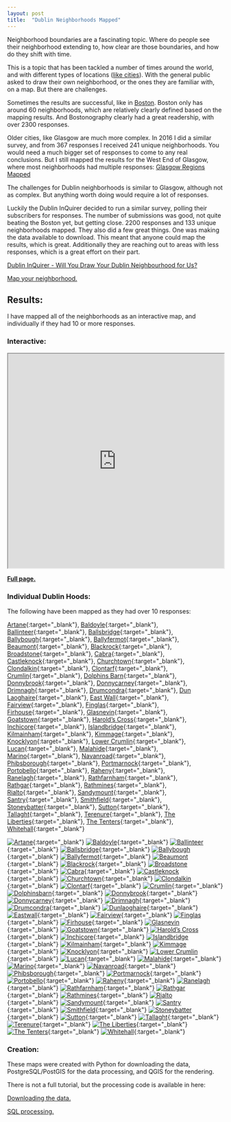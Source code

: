 ```yaml
---
layout: post
title:  "Dublin Neighborhoods Mapped"
---
```

Neighborhood boundaries are a fascinating topic. Where do people see their neighborhood extending to, how clear are those boundaries, and how do they shift with time.

This is a topic that has been tackled a number of times around the world, and with different types of locations ([like cities](https://gisforthought.com/crowdsourced-city-extents/)). With the general public asked to draw their own neighborhood, or the ones they are familiar with, on a map. But there are challenges.

Sometimes the results are successful, like in [Boston](https://bostonography.com/2017/official-unofficial-neighborhoods-2017/). Boston only has around 60 neighborhoods, which are relatively clearly defined based on the mapping results. And Bostonography clearly had a great readership, with over 2300 responses.

Older cities, like Glasgow are much more complex. In 2016 I did a similar survey, and from 367 responses I received 241 unique neighborhoods. You would need a much bigger set of responses to come to any real conclusions. But I still mapped the results for the West End of Glasgow, where most neighborhoods had multiple responses: [Glasgow Regions Mapped](https://gisforthought.com/glasgow-regions-mapped-progress-update-1/)

The challenges for Dublin neighborhoods is similar to Glasgow, although not as complex. But anything worth doing would require a lot of responses.

Luckily the Dublin InQuirer decided to run a similar survey, polling their subscribers for responses. The number of submissions was good, not quite beating the Boston yet, but getting close. 2200 responses and 133 unique neighborhoods mapped. They also did a few great things. One was making the data available to download. This meant that anyone could map the results, which is great. Additionally they are reaching out to areas with less responses, which is a great effort on their part.

[Dublin InQuirer - Will You Draw Your Dublin Neighbourhood for Us?](https://www.dublininquirer.com/2021/11/03/will-you-draw-your-dublin-neighbourhood-for-us)

[Map your neighborhood.](https://neighbourhoods.dublininquirer.com/)

## Results:

I have mapped all of the neighborhoods as an interactive map, and individually if they had 10 or more responses.

### Interactive:

<iframe src="https://maps.gisforthought.com/dublin_hoods/" width="100%" height="500"></iframe>

[**Full page.**](https://maps.gisforthought.com/dublin_hoods/)

### Individual Dublin Hoods:

The following have been mapped as they had over 10 responses:

[Artane](/assets/dub-atlas-new/dub_hood_artane.png){:target="_blank"}, 
[Baldoyle](/assets/dub-atlas-new/dub_hood_baldoyle.png){:target="_blank"}, 
[Ballinteer](/assets/dub-atlas-new/dub_hood_ballinteer.png){:target="_blank"}, 
[Ballsbridge](/assets/dub-atlas-new/dub_hood_ballsbridge.png){:target="_blank"}, 
[Ballybough](/assets/dub-atlas-new/dub_hood_ballybough.png){:target="_blank"}, 
[Ballyfermot](/assets/dub-atlas-new/dub_hood_ballyfermot.png){:target="_blank"}, 
[Beaumont](/assets/dub-atlas-new/dub_hood_beaumont.png){:target="_blank"}, 
[Blackrock](/assets/dub-atlas-new/dub_hood_blackrock.png){:target="_blank"}, 
[Broadstone](/assets/dub-atlas-new/dub_hood_broadstone.png){:target="_blank"}, 
[Cabra](/assets/dub-atlas-new/dub_hood_cabra.png){:target="_blank"}, 
[Castleknock](/assets/dub-atlas-new/dub_hood_castleknock.png){:target="_blank"}, 
[Churchtown](/assets/dub-atlas-new/dub_hood_churchtown.png){:target="_blank"}, 
[Clondalkin](/assets/dub-atlas-new/dub_hood_clondalkin.png){:target="_blank"}, 
[Clontarf](/assets/dub-atlas-new/dub_hood_clontarf.png){:target="_blank"}, 
[Crumlin](/assets/dub-atlas-new/dub_hood_crumlin.png){:target="_blank"}, 
[Dolphins Barn](/assets/dub-atlas-new/dub_hood_dolphinsbarn.png){:target="_blank"}, 
[Donnybrook](/assets/dub-atlas-new/dub_hood_donnybrook.png){:target="_blank"}, 
[Donnycarney](/assets/dub-atlas-new/dub_hood_donnycarney.png){:target="_blank"}, 
[Drimnagh](/assets/dub-atlas-new/dub_hood_drimnagh.png){:target="_blank"}, 
[Drumcondra](/assets/dub-atlas-new/dub_hood_drumcondra.png){:target="_blank"}, 
[Dun Laoghaire](/assets/dub-atlas-new/dub_hood_dunlaoghaire.png){:target="_blank"}, 
[East Wall](/assets/dub-atlas-new/dub_hood_eastwall.png){:target="_blank"}, 
[Fairview](/assets/dub-atlas-new/dub_hood_fairview.png){:target="_blank"}, 
[Finglas](/assets/dub-atlas-new/dub_hood_finglas.png){:target="_blank"}, 
[Firhouse](/assets/dub-atlas-new/dub_hood_firhouse.png){:target="_blank"}, 
[Glasnevin](/assets/dub-atlas-new/dub_hood_glasnevin.png){:target="_blank"}, 
[Goatstown](/assets/dub-atlas-new/dub_hood_goatstown.png){:target="_blank"}, 
[Harold’s Cross](/assets/dub-atlas-new/dub_hood_haroldscross.png){:target="_blank"}, 
[Inchicore](/assets/dub-atlas-new/dub_hood_inchicore.png){:target="_blank"}, 
[Islandbridge](/assets/dub-atlas-new/dub_hood_islandbridge.png){:target="_blank"}, 
[Kilmainham](/assets/dub-atlas-new/dub_hood_kilmainham.png){:target="_blank"}, 
[Kimmage](/assets/dub-atlas-new/dub_hood_kimmage.png){:target="_blank"}, 
[Knocklyon](/assets/dub-atlas-new/dub_hood_knocklyon.png){:target="_blank"}, 
[Lower Crumlin](/assets/dub-atlas-new/dub_hood_lowercrumlin.png){:target="_blank"}, 
[Lucan](/assets/dub-atlas-new/dub_hood_lucan.png){:target="_blank"}, 
[Malahide](/assets/dub-atlas-new/dub_hood_malahide.png){:target="_blank"}, 
[Marino](/assets/dub-atlas-new/dub_hood_marino.png){:target="_blank"}, 
[Navanroad](/assets/dub-atlas-new/dub_hood_navanroad.png){:target="_blank"}, 
[Phibsborough](/assets/dub-atlas-new/dub_hood_phibsborough.png){:target="_blank"}, 
[Portmarnock](/assets/dub-atlas-new/dub_hood_portmarnock.png){:target="_blank"}, 
[Portobello](/assets/dub-atlas-new/dub_hood_portobello.png){:target="_blank"}, 
[Raheny](/assets/dub-atlas-new/dub_hood_raheny.png){:target="_blank"}, 
[Ranelagh](/assets/dub-atlas-new/dub_hood_ranelagh.png){:target="_blank"}, 
[Rathfarnham](/assets/dub-atlas-new/dub_hood_rathfarnham.png){:target="_blank"}, 
[Rathgar](/assets/dub-atlas-new/dub_hood_rathgar.png){:target="_blank"}, 
[Rathmines](/assets/dub-atlas-new/dub_hood_rathmines.png){:target="_blank"}, 
[Rialto](/assets/dub-atlas-new/dub_hood_rialto.png){:target="_blank"}, 
[Sandymount](/assets/dub-atlas-new/dub_hood_sandymount.png){:target="_blank"}, 
[Santry](/assets/dub-atlas-new/dub_hood_santry.png){:target="_blank"}, 
[Smithfield](/assets/dub-atlas-new/dub_hood_smithfield.png){:target="_blank"}, 
[Stoneybatter](/assets/dub-atlas-new/dub_hood_stoneybatter.png){:target="_blank"}, 
[Sutton](/assets/dub-atlas-new/dub_hood_sutton.png){:target="_blank"}, 
[Tallaght](/assets/dub-atlas-new/dub_hood_tallaght.png){:target="_blank"}, 
[Terenure](/assets/dub-atlas-new/dub_hood_terenure.png){:target="_blank"}, 
[The Liberties](/assets/dub-atlas-new/dub_hood_theliberties.png){:target="_blank"}, 
[The Tenters](/assets/dub-atlas-new/dub_hood_thetenters.png){:target="_blank"}, 
[Whitehall](/assets/dub-atlas-new/dub_hood_whitehall.png){:target="_blank"}

[![Artane](/assets/dub-atlas-new/thumbs/dub_hood_artane.jpg)](/assets/dub-atlas-new/dub_hood_artane.png){:target="_blank"}
[![Baldoyle](/assets/dub-atlas-new/thumbs/dub_hood_baldoyle.jpg)](/assets/dub-atlas-new/dub_hood_baldoyle.png){:target="_blank"}
[![Ballinteer](/assets/dub-atlas-new/thumbs/dub_hood_ballinteer.jpg)](/assets/dub-atlas-new/dub_hood_ballinteer.png){:target="_blank"}
[![Ballsbridge](/assets/dub-atlas-new/thumbs/dub_hood_ballsbridge.jpg)](/assets/dub-atlas-new/dub_hood_ballsbridge.png){:target="_blank"}
[![Ballybough](/assets/dub-atlas-new/thumbs/dub_hood_ballybough.jpg)](/assets/dub-atlas-new/dub_hood_ballybough.png){:target="_blank"}
[![Ballyfermot](/assets/dub-atlas-new/thumbs/dub_hood_ballyfermot.jpg)](/assets/dub-atlas-new/dub_hood_ballyfermot.png){:target="_blank"}
[![Beaumont](/assets/dub-atlas-new/thumbs/dub_hood_beaumont.jpg)](/assets/dub-atlas-new/dub_hood_beaumont.png){:target="_blank"}
[![Blackrock](/assets/dub-atlas-new/thumbs/dub_hood_blackrock.jpg)](/assets/dub-atlas-new/dub_hood_blackrock.png){:target="_blank"}
[![Broadstone](/assets/dub-atlas-new/thumbs/dub_hood_broadstone.jpg)](/assets/dub-atlas-new/dub_hood_broadstone.png){:target="_blank"}
[![Cabra](/assets/dub-atlas-new/thumbs/dub_hood_cabra.jpg)](/assets/dub-atlas-new/dub_hood_cabra.png){:target="_blank"}
[![Castleknock](/assets/dub-atlas-new/thumbs/dub_hood_castleknock.jpg)](/assets/dub-atlas-new/dub_hood_castleknock.png){:target="_blank"}
[![Churchtown](/assets/dub-atlas-new/thumbs/dub_hood_churchtown.jpg)](/assets/dub-atlas-new/dub_hood_churchtown.png){:target="_blank"}
[![Clondalkin](/assets/dub-atlas-new/thumbs/dub_hood_clondalkin.jpg)](/assets/dub-atlas-new/dub_hood_clondalkin.png){:target="_blank"}
[![Clontarf](/assets/dub-atlas-new/thumbs/dub_hood_clontarf.jpg)](/assets/dub-atlas-new/dub_hood_clontarf.png){:target="_blank"}
[![Crumlin](/assets/dub-atlas-new/thumbs/dub_hood_crumlin.jpg)](/assets/dub-atlas-new/dub_hood_crumlin.png){:target="_blank"}
[![Dolphinsbarn](/assets/dub-atlas-new/thumbs/dub_hood_dolphinsbarn.jpg)](/assets/dub-atlas-new/dub_hood_dolphinsbarn.png){:target="_blank"}
[![Donnybrook](/assets/dub-atlas-new/thumbs/dub_hood_donnybrook.jpg)](/assets/dub-atlas-new/dub_hood_donnybrook.png){:target="_blank"}
[![Donnycarney](/assets/dub-atlas-new/thumbs/dub_hood_donnycarney.jpg)](/assets/dub-atlas-new/dub_hood_donnycarney.png){:target="_blank"}
[![Drimnagh](/assets/dub-atlas-new/thumbs/dub_hood_drimnagh.jpg)](/assets/dub-atlas-new/dub_hood_drimnagh.png){:target="_blank"}
[![Drumcondra](/assets/dub-atlas-new/thumbs/dub_hood_drumcondra.jpg)](/assets/dub-atlas-new/dub_hood_drumcondra.png){:target="_blank"}
[![Dunlaoghaire](/assets/dub-atlas-new/thumbs/dub_hood_dunlaoghaire.jpg)](/assets/dub-atlas-new/dub_hood_dunlaoghaire.png){:target="_blank"}
[![Eastwall](/assets/dub-atlas-new/thumbs/dub_hood_eastwall.jpg)](/assets/dub-atlas-new/dub_hood_eastwall.png){:target="_blank"}
[![Fairview](/assets/dub-atlas-new/thumbs/dub_hood_fairview.jpg)](/assets/dub-atlas-new/dub_hood_fairview.png){:target="_blank"}
[![Finglas](/assets/dub-atlas-new/thumbs/dub_hood_finglas.jpg)](/assets/dub-atlas-new/dub_hood_finglas.png){:target="_blank"}
[![Firhouse](/assets/dub-atlas-new/thumbs/dub_hood_firhouse.jpg)](/assets/dub-atlas-new/dub_hood_firhouse.png){:target="_blank"}
[![Glasnevin](/assets/dub-atlas-new/thumbs/dub_hood_glasnevin.jpg)](/assets/dub-atlas-new/dub_hood_glasnevin.png){:target="_blank"}
[![Goatstown](/assets/dub-atlas-new/thumbs/dub_hood_goatstown.jpg)](/assets/dub-atlas-new/dub_hood_goatstown.png){:target="_blank"}
[![Harold’s Cross](/assets/dub-atlas-new/thumbs/dub_hood_haroldscross.jpg)](/assets/dub-atlas-new/dub_hood_haroldscross.png){:target="_blank"}
[![Inchicore](/assets/dub-atlas-new/thumbs/dub_hood_inchicore.jpg)](/assets/dub-atlas-new/dub_hood_inchicore.png){:target="_blank"}
[![Islandbridge](/assets/dub-atlas-new/thumbs/dub_hood_islandbridge.jpg)](/assets/dub-atlas-new/dub_hood_islandbridge.png){:target="_blank"}
[![Kilmainham](/assets/dub-atlas-new/thumbs/dub_hood_kilmainham.jpg)](/assets/dub-atlas-new/dub_hood_kilmainham.png){:target="_blank"}
[![Kimmage](/assets/dub-atlas-new/thumbs/dub_hood_kimmage.jpg)](/assets/dub-atlas-new/dub_hood_kimmage.png){:target="_blank"}
[![Knocklyon](/assets/dub-atlas-new/thumbs/dub_hood_knocklyon.jpg)](/assets/dub-atlas-new/dub_hood_knocklyon.png){:target="_blank"}
[![Lower Crumlin](/assets/dub-atlas-new/thumbs/dub_hood_lowercrumlin.jpg)](/assets/dub-atlas-new/dub_hood_lowercrumlin.png){:target="_blank"}
[![Lucan](/assets/dub-atlas-new/thumbs/dub_hood_lucan.jpg)](/assets/dub-atlas-new/dub_hood_lucan.png){:target="_blank"}
[![Malahide](/assets/dub-atlas-new/thumbs/dub_hood_malahide.jpg)](/assets/dub-atlas-new/dub_hood_malahide.png){:target="_blank"}
[![Marino](/assets/dub-atlas-new/thumbs/dub_hood_marino.jpg)](/assets/dub-atlas-new/dub_hood_marino.png){:target="_blank"}
[![Navanroad](/assets/dub-atlas-new/thumbs/dub_hood_navanroad.jpg)](/assets/dub-atlas-new/dub_hood_navanroad.png){:target="_blank"}
[![Phibsborough](/assets/dub-atlas-new/thumbs/dub_hood_phibsborough.jpg)](/assets/dub-atlas-new/dub_hood_phibsborough.png){:target="_blank"}
[![Portmarnock](/assets/dub-atlas-new/thumbs/dub_hood_portmarnock.jpg)](/assets/dub-atlas-new/dub_hood_portmarnock.png){:target="_blank"}
[![Portobello](/assets/dub-atlas-new/thumbs/dub_hood_portobello.jpg)](/assets/dub-atlas-new/dub_hood_portobello.png){:target="_blank"}
[![Raheny](/assets/dub-atlas-new/thumbs/dub_hood_raheny.jpg)](/assets/dub-atlas-new/dub_hood_raheny.png){:target="_blank"}
[![Ranelagh](/assets/dub-atlas-new/thumbs/dub_hood_ranelagh.jpg)](/assets/dub-atlas-new/dub_hood_ranelagh.png){:target="_blank"}
[![Rathfarnham](/assets/dub-atlas-new/thumbs/dub_hood_rathfarnham.jpg)](/assets/dub-atlas-new/dub_hood_rathfarnham.png){:target="_blank"}
[![Rathgar](/assets/dub-atlas-new/thumbs/dub_hood_rathgar.jpg)](/assets/dub-atlas-new/dub_hood_rathgar.png){:target="_blank"}
[![Rathmines](/assets/dub-atlas-new/thumbs/dub_hood_rathmines.jpg)](/assets/dub-atlas-new/dub_hood_rathmines.png){:target="_blank"}
[![Rialto](/assets/dub-atlas-new/thumbs/dub_hood_rialto.jpg)](/assets/dub-atlas-new/dub_hood_rialto.png){:target="_blank"}
[![Sandymount](/assets/dub-atlas-new/thumbs/dub_hood_sandymount.jpg)](/assets/dub-atlas-new/dub_hood_sandymount.png){:target="_blank"}
[![Santry](/assets/dub-atlas-new/thumbs/dub_hood_santry.jpg)](/assets/dub-atlas-new/dub_hood_santry.png){:target="_blank"}
[![Smithfield](/assets/dub-atlas-new/thumbs/dub_hood_smithfield.jpg)](/assets/dub-atlas-new/dub_hood_smithfield.png){:target="_blank"}
[![Stoneybatter](/assets/dub-atlas-new/thumbs/dub_hood_stoneybatter.jpg)](/assets/dub-atlas-new/dub_hood_stoneybatter.png){:target="_blank"}
[![Sutton](/assets/dub-atlas-new/thumbs/dub_hood_sutton.jpg)](/assets/dub-atlas-new/dub_hood_sutton.png){:target="_blank"}
[![Tallaght](/assets/dub-atlas-new/thumbs/dub_hood_tallaght.jpg)](/assets/dub-atlas-new/dub_hood_tallaght.png){:target="_blank"}
[![Terenure](/assets/dub-atlas-new/thumbs/dub_hood_terenure.jpg)](/assets/dub-atlas-new/dub_hood_terenure.png){:target="_blank"}
[![The Liberties](/assets/dub-atlas-new/thumbs/dub_hood_theliberties.jpg)](/assets/dub-atlas-new/dub_hood_theliberties.png){:target="_blank"}
[![The Tenters](/assets/dub-atlas-new/thumbs/dub_hood_thetenters.jpg)](/assets/dub-atlas-new/dub_hood_thetenters.png){:target="_blank"}
[![Whitehall](/assets/dub-atlas-new/thumbs/dub_hood_whitehall.jpg)](/assets/dub-atlas-new/dub_hood_whitehall.png){:target="_blank"}

### Creation:

These maps were created with Python for downloading the data, PostgreSQL/PostGIS for the data processing, and QGIS for the rendering.

There is not a full tutorial, but the processing code is available in here:

[Downloading the data.](https://gist.github.com/HeikkiVesanto/ae22000c64ad58b65d16174a6a057551)

[SQL processing.](https://gist.github.com/HeikkiVesanto/f008b0bb7a99ea0a4a30427f7b3d34c3)